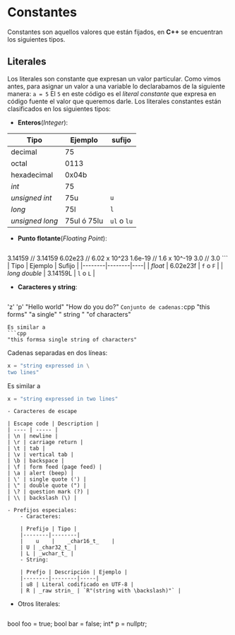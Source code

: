 Constantes
====

Constantes son aquellos valores que están fijados, en **C++** se encuentran los siguientes tipos.

Literales
----

Los literales son constante que expresan un valor particular. Como vimos antes, para asignar un valor a una variable lo declarabamos de la siguiente manera:
`a = 5`
El `5` en este código es el _literal constante_ que expresa en código fuente el valor que queremos darle. Los literales constantes están clasificados en los siguientes tipos:
- **Enteros**(_Integer_):
	
| Tipo | Ejemplo | sufijo |
|--------|--------|----|
|    decimal    |   75     ||
| octal | 0113 ||
| hexadecimal | 0x04b ||
| _int_ | 75 ||
| _unsigned int_  | 75u | `u`|
| _long_ | 75l | `l`|
| _unsigned long_ | 75ul ó 75lu | `ul` o `lu`|

- **Punto flotante**(_Floating Point_): 
	```cpp
3.14159    // 3.14159
6.02e23    // 6.02 x 10^23
1.6e-19    // 1.6 x 10^-19
3.0        // 3.0
    ```
	| Tipo | Ejemplo | Sufijo |
|--------|--------|----|
|    _float_    |    6.02e23f    | `f` o `F` |
| _long double_ | 3.14159L | `l` o `L` |

- **Caracteres y string**: 
	```cpp
'z'
'p'
"Hello world"
"How do you do?"
    ```
    Conjunto de cadenas:
    ```cpp
"this forms" "a single"     " string "
"of characters"
```
Es similar a 
```cpp
"this formsa single string of characters"
```
Cadenas separadas en dos líneas:
```cpp
x = "string expressed in \
two lines"
```
Es similar a
```cpp
x = "string expressed in two lines"
```
    - Caracteres de escape
    
    | Escape code | Description |
    | ---- | ----- |
    | \n | newline |
    | \r | carriage return |
    | \t | tab |
    | \v | vertical tab |
    | \b | backspace |
    | \f | form feed (page feed) |
    | \a | alert (beep) |
    | \' | single quote (') |
    | \" | double quote (") |
    | \? | question mark (?) |
    | \\ | backslash (\) |
    
	- Prefijos especiales:
		- Caracteres:
		
        | Prefijo | Tipo | 
        |--------|--------|
        |    u    |    _char16_t_    |
        | U | _char32_t_ |
        | L | _wchar_t_ |
		- String:
		
        | Prefjo | Descripción | Ejemplo |
        |--------|--------|-----|
        | u8 | Literal codificado en UTF-8 |
        | R | _raw strin_ | `R"(string with \backslash)"` |

- Otros literales:
	```cpp
bool foo = true;
bool bar = false;
int* p = nullptr;
```